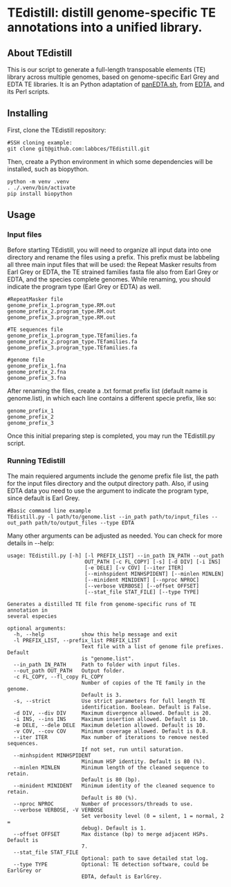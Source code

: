 # TEdistill: distill genome-specific TE annotations into a unified library.
## About TEdistill

This is our script to generate a full-length transposable elements (TE) library across multiple genomes, based on genome-specific Earl Grey and EDTA TE libraries. It is an Python adaptation of [panEDTA.sh](https://github.com/oushujun/EDTA/blob/master/panEDTA.sh), from [EDTA](https://github.com/oushujun/EDTA/), and its Perl scripts.

## Installing

First, clone the TEdistill repository:

```
#SSH cloning example:
git clone git@github.com:labbces/TEdistill.git
```

Then, create a Python environment in which some dependencies will be installed, such as biopython.

```
python -m venv .venv
. ./.venv/bin/activate 
pip install biopython
```

## Usage

### Input files
Before starting TEdistill, you will need to organize all input data into one directory and rename the files using a prefix. This prefix must be labbeling all three main input files that will be used: the Repeat Masker results from Earl Grey or EDTA, the TE strained families fasta file also from Earl Grey or EDTA, and the species complete genomes. While renaming, you should indicate the program type (Earl Grey or EDTA) as well.

```
#RepeatMasker file
genome_prefix_1.program_type.RM.out
genome_prefix_2.program_type.RM.out
genome_prefix_3.program_type.RM.out

#TE sequences file
genome_prefix_1.program_type.TEfamilies.fa
genome_prefix_2.program_type.TEfamilies.fa
genome_prefix_3.program_type.TEfamilies.fa

#genome file
genome_prefix_1.fna
genome_prefix_2.fna
genome_prefix_3.fna
```

After renaming the files, create a .txt format prefix list (default name is genome.list), in which each line contains a different specie prefix, like so:

```
genome_prefix_1
genome_prefix_2
genome_prefix_3
```

Once this initial preparing step is completed, you may run the TEdistill.py script.


### Running TEdistill
The main requiered arguments include the genome prefix file list, the path for the input files directory and the output directory path. Also, if using EDTA data you need to use the argument to indicate the program type, since default is Earl Grey.
```
#Basic command line example
TEdistill.py -l path/to/genome.list --in_path path/to/input_files --out_path path/to/output_files --type EDTA
```

Many other arguments can be adjusted as needed. You can check for more details in --help:
```
usage: TEdistill.py [-h] [-l PREFIX_LIST] --in_path IN_PATH --out_path
                         OUT_PATH [-c FL_COPY] [-s] [-d DIV] [-i INS]
                         [-e DELE] [-v COV] [--iter ITER]
                         [--minhspident MINHSPIDENT] [--minlen MINLEN]
                         [--minident MINIDENT] [--nproc NPROC]
                         [--verbose VERBOSE] [--offset OFFSET]
                         [--stat_file STAT_FILE] [--type TYPE]

Generates a distilled TE file from genome-specific runs of TE annotation in
several especies

optional arguments:
  -h, --help            show this help message and exit
  -l PREFIX_LIST, --prefix_list PREFIX_LIST
                        Text file with a list of genome file prefixes. Default
                        is "genome.list".
  --in_path IN_PATH     Path to folder with input files.
  --out_path OUT_PATH   Output folder.
  -c FL_COPY, --fl_copy FL_COPY
                        Number of copies of the TE family in the genome.
                        Default is 3.
  -s, --strict          Use strict parameters for full length TE
                        identification. Boolean. Default is False.
  -d DIV, --div DIV     Maximum divergence allowed. Default is 20.
  -i INS, --ins INS     Maximum insertion allowed. Default is 10.
  -e DELE, --dele DELE  Maximum deletion allowed. Default is 10.
  -v COV, --cov COV     Minimum coverage allowed. Default is 0.8.
  --iter ITER           Max number of iterations to remove nested sequences.
                        If not set, run until saturation.
  --minhspident MINHSPIDENT
                        Minimum HSP identity. Default is 80 (%).
  --minlen MINLEN       Minimum length of the cleaned sequence to retain.
                        Default is 80 (bp).
  --minident MINIDENT   Minimum identity of the cleaned sequence to retain.
                        Default is 80 (%).
  --nproc NPROC         Number of processors/threads to use.
  --verbose VERBOSE, -V VERBOSE
                        Set verbosity level (0 = silent, 1 = normal, 2 =
                        debug). Default is 1.
  --offset OFFSET       Max distance (bp) to merge adjacent HSPs. Default is
                        7.
  --stat_file STAT_FILE
                        Optional: path to save detailed stat log.
  --type TYPE           Optional: TE detection software, could be EarlGrey or
                        EDTA, default is EarlGrey.
```
